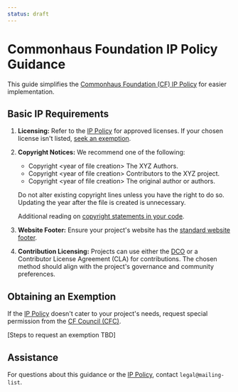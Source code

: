 ```yaml
---
status: draft
---
```

# Commonhaus Foundation IP Policy Guidance

This guide simplifies the [Commonhaus Foundation (CF) IP Policy][IP Policy] for easier implementation.

[IP Policy]: ip-policy.md
[cc]: ../GOVERNANCE.md#commonhaus-foundation-council "Commonhaus Foundation Council"
[standard website footer]: website-footer.md "Commonhaus Foundation website footers"

## Basic IP Requirements

1. **Licensing:** Refer to the [IP Policy][] for approved licenses. If your chosen license isn't listed, [seek an exemption](#obtaining-an-exemption).

2. **Copyright Notices:** 
    We recommend one of the following:

   - Copyright &lt;year of file creation> The XYZ Authors.
   - Copyright &lt;year of file creation> Contributors to the XYZ project.
   - Copyright &lt;year of file creation> The original author or authors.

    Do not alter existing copyright lines unless you have the right to do so. Updating the year after the file is created is unnecessary.

    Additional reading on [copyright statements in your code][code-copyright].

3. **Website Footer:** Ensure your project's website has the [standard website footer][].

4. **Contribution Licensing:** Projects can use either the [DCO][] or a Contributor License Agreement (CLA) for contributions. The chosen method should align with the project's governance and community preferences.

## Obtaining an Exemption

If the [IP Policy][] doesn't cater to your project's needs, request special permission from the [CF Council (CFC)][cc].

[Steps to request an exemption TBD]

## Assistance

For questions about this guidance or the [IP Policy][], contact `legal@mailing-list`.

[DCO]: https://developercertificate.org
[code-copyright]: https://matija.suklje.name/how-and-why-to-properly-write-copyright-statements-in-your-code
